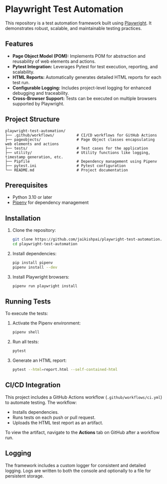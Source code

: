 # Playwright Test Automation

This repository is a test automation framework built using [Playwright](https://playwright.dev/python/). It demonstrates robust, scalable, and maintainable testing practices.

## Features

- **Page Object Model (POM):** Implements POM for abstraction and reusability of web elements and actions.
- **Pytest Integration:** Leverages Pytest for test execution, reporting, and scalability.
- **HTML Reports:** Automatically generates detailed HTML reports for each test run.
- **Configurable Logging:** Includes project-level logging for enhanced debugging and traceability.
- **Cross-Browser Support:** Tests can be executed on multiple browsers supported by Playwright.

## Project Structure

```
playwright-test-automation/
├── .github/workflows/          # CI/CD workflows for GitHub Actions
├── pageobjects/                # Page Object classes encapsulating web elements and actions
├── tests/                      # Test cases for the application
├── utility/                    # Utility functions like logging, timestamp generation, etc.
├── Pipfile                     # Dependency management using Pipenv
├── pytest.ini                  # Pytest configuration
└── README.md                   # Project documentation
```

## Prerequisites

- Python 3.10 or later
- [Pipenv](https://pipenv.pypa.io/en/latest/) for dependency management

## Installation

1. Clone the repository:
   ```bash
   git clone https://github.com/jaikishpai/playwright-test-automation.git
   cd playwright-test-automation
   ```

2. Install dependencies:
   ```bash
   pip install pipenv
   pipenv install --dev
   ```

3. Install Playwright browsers:
   ```bash
   pipenv run playwright install
   ```

## Running Tests

To execute the tests:

1. Activate the Pipenv environment:
   ```bash
   pipenv shell
   ```

2. Run all tests:
   ```bash
   pytest
   ```

3. Generate an HTML report:
   ```bash
   pytest --html=report.html --self-contained-html
   ```

## CI/CD Integration

This project includes a GitHub Actions workflow (`.github/workflows/ci.yml`) to automate testing. The workflow:
- Installs dependencies.
- Runs tests on each push or pull request.
- Uploads the HTML test report as an artifact.

To view the artifact, navigate to the **Actions** tab on GitHub after a workflow run.

## Logging

The framework includes a custom logger for consistent and detailed logging. Logs are written to both the console and optionally to a file for persistent storage.
